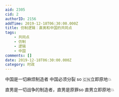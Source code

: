 ```yaml
---
aid: 2305
cid: 2
authorID: 2156
addTime: 2019-12-18T06:30:00.000Z
title: 仿制逻辑：直男和中国的共同点
tags:
    - 共同点
    - 仿制
    - 逻辑
    - 中国
comments: []
date: 2019-12-18T06:30:00.000Z
category: 时政
---
```


中国是一切麻烦制造者 中国必须分裂 so 🇨🇳立即原地💥

直男是一切战争的制造者，直男是原罪so 直男立即原地💥
